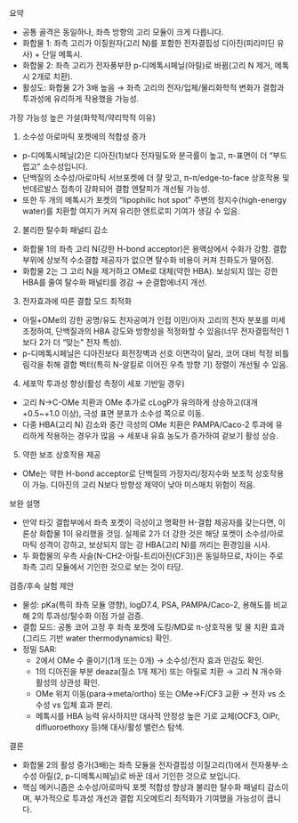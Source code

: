 요약
- 공통 골격은 동일하나, 좌측 방향의 고리 모듈이 크게 다릅니다.
- 화합물 1: 좌측 고리가 이질원자(고리 N)를 포함한 전자결핍성 디아진(피리미딘 유사) + 단일 메톡시.
- 화합물 2: 좌측 고리가 전자풍부한 p-디메톡시페닐(아릴)로 바뀜(고리 N 제거, 메톡시 2개로 치환).
- 활성도: 화합물 2가 3배 높음 → 좌측 고리의 전자/입체/물리화학적 변화가 결합과 투과성에 유리하게 작용했을 가능성.

가장 가능성 높은 가설(화학적/약리학적 이유)
1) 소수성 아로마틱 포켓에의 적합성 증가
- p-디메톡시페닐(2)은 디아진(1)보다 전자밀도와 분극률이 높고, π-표면이 더 “부드럽고” 소수성입니다.
- 단백질의 소수성/아로마틱 서브포켓에 더 잘 맞고, π–π/edge-to-face 상호작용 및 반데르발스 접촉이 강화되어 결합 엔탈피가 개선될 가능성.
- 또한 두 개의 메톡시가 포켓의 “lipophilic hot spot” 주변의 정지수(high-energy water)를 치환할 여지가 커져 유리한 엔트로피 기여가 생길 수 있음.

2) 불리한 탈수화 패널티 감소
- 화합물 1의 좌측 고리 N(강한 H-bond acceptor)은 용액상에서 수화가 강함. 결합 부위에 상보적 수소결합 제공자가 없으면 탈수화 비용이 커져 친화도가 떨어짐.
- 화합물 2는 그 고리 N을 제거하고 OMe로 대체(약한 HBA). 보상되지 않는 강한 HBA를 줄여 탈수화 패널티를 경감 → 순결합에너지 개선.

3) 전자효과에 따른 결합 모드 최적화
- 아릴+OMe의 강한 공명/유도 전자공여가 인접 이민/아자 고리의 전자 분포를 미세 조정하여, 단백질과의 HBA 강도와 방향성을 적정화할 수 있음(너무 전자결핍적인 1보다 2가 더 “맞는” 전자 특성).
- p-디메톡시페닐은 디아진보다 회전장벽과 선호 이면각이 달라, 코어 대비 적정 비틀림각을 취해 결합 벡터(특히 N-알킬로 이어진 우측 방향 기) 정렬이 개선될 수 있음.

4) 세포막 투과성 향상(활성 측정이 세포 기반일 경우)
- 고리 N→C-OMe 치환과 OMe 추가로 cLogP가 유의하게 상승하고(대개 +0.5~+1.0 이상), 극성 표면 분포가 소수성 쪽으로 이동.
- 다중 HBA(고리 N) 감소와 중간 극성의 OMe 치환은 PAMPA/Caco-2 투과에 유리하게 작용하는 경우가 많음 → 세포내 유효 농도가 증가하여 겉보기 활성 상승.

5) 약한 보조 상호작용 제공
- OMe는 약한 H-bond acceptor로 단백질의 가장자리/정지수와 보조적 상호작용이 가능. 디아진의 고리 N보다 방향성 제약이 낮아 미스매치 위험이 적음.

보완 설명
- 만약 타깃 결합부에서 좌측 포켓이 극성이고 명확한 H-결합 제공자를 갖는다면, 이론상 화합물 1이 유리했을 것임. 실제로 2가 더 강한 것은 해당 포켓이 소수성/아로마틱 성격이 강하고, 보상되지 않는 강 HBA(고리 N)를 꺼리는 환경임을 시사.
- 두 화합물의 우측 사슬(N-CH2-아릴-트리아진(CF3))은 동일하므로, 차이는 주로 좌측 고리 모듈에서 기인한 것으로 보는 것이 타당.

검증/후속 실험 제안
- 물성: pKa(특히 좌측 모듈 영향), logD7.4, PSA, PAMPA/Caco-2, 용해도를 비교해 2의 투과성/탈수화 이점 가설 검증.
- 결합 모드: 공통 코어 고정 후 좌측 포켓에 도킹/MD로 π-상호작용 및 물 치환 효과(그리드 기반 water thermodynamics) 확인.
- 정밀 SAR:
  - 2에서 OMe 수 줄이기(1개 또는 0개) → 소수성/전자 효과 민감도 확인.
  - 1의 디아진을 부분 deaza(질소 1개 제거) 또는 아릴로 치환 → 고리 N 개수와 활성의 상관성 확인.
  - OMe 위치 이동(para→meta/ortho) 또는 OMe→F/CF3 교환 → 전자 vs 소수성 vs 입체 효과 분리.
  - 메톡시를 HBA 능력 유사하지만 대사적 안정성 높은 기로 교체(OCF3, OiPr, difluoroethoxy 등)해 대사/활성 밸런스 탐색.

결론
- 화합물 2의 활성 증가(3배)는 좌측 모듈을 전자결핍성 이질고리(1)에서 전자풍부·소수성 아릴(2, p-디메톡시페닐)로 바꾼 데서 기인한 것으로 보입니다.
- 핵심 메커니즘은 소수성/아로마틱 포켓 적합성 향상과 불리한 탈수화 패널티 감소이며, 부가적으로 투과성 개선과 결합 지오메트리 최적화가 기여했을 가능성이 큽니다.